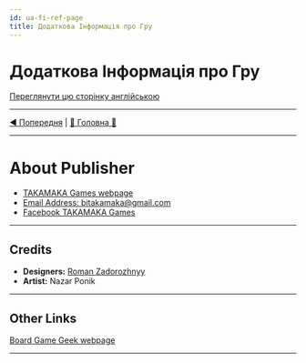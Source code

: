 ```yaml
---
id: ua-fi-ref-page
title: Додаткова Інформація про Гру
---
```


# Додаткова Інформація про Гру

[Переглянути цю сторінку англійською](../en/ReferencesPage.md)

***

[◄ Попередня](WeatherCards.md) | [🚪 Головна 🚪](IndexPage.md)

***

# About Publisher

* [TAKAMAKA Games webpage](http://www.takamaka.com.ua/)
* [Email Address: bitakamaka@gmail.com](mailto:bitakamaka@gmail.com)
* [Facebook TAKAMAKA Games](https://www.facebook.com/TAKAMAKAgames)

***

## Credits

* **Designers:** [Roman Zadorozhnyy](https://boardgamegeek.com/user/PressStartUA)
* **Artist:** Nazar Ponik

***

## Other Links

[Board Game Geek webpage](https://boardgamegeek.com/boardgame/250823/foggy-island)

***
